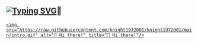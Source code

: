 ## [![Typing SVG](https://readme-typing-svg.demolab.com?font=Fira+Code&duration=2000&pause=1000&color=18F776&center=true&vCenter=true&random=false&width=435&lines=Welcome+to+my+GitHub;Please+leave+a+star+if+you+like%F0%9F%98%84)](https://git.io/typing-svg)👋

[`<img src="https://raw.githubusercontent.com/knight1972001/knight1972001/main/intro.gif" alt="👋 Hi there!" title="👋 Hi there!"/>`](https://longnguyen-vhoang.vercel.app/)

<!--
**knight1972001/knight1972001** is a ✨ _special_ ✨ repository because its `README.md` (this file) appears on your GitHub profile.

Here are some ideas to get you started:

- 🔭 I’m currently working on ...
- 🌱 I’m currently learning ...
- 👯 I’m looking to collaborate on ...
- 🤔 I’m looking for help with ...
- 💬 Ask me about ...
- 📫 How to reach me: ...
- 😄 Pronouns: ...
- ⚡ Fun fact: ...
-->
